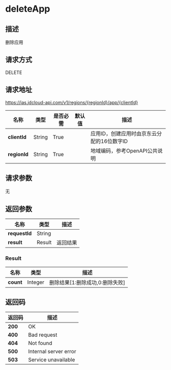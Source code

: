 # deleteApp


## 描述
删除应用

## 请求方式
DELETE

## 请求地址
https://ias.jdcloud-api.com/v1/regions/{regionId}/app/{clientId}

|名称|类型|是否必需|默认值|描述|
|---|---|---|---|---|
|**clientId**|String|True| |应用ID，创建应用时由京东云分配的16位数字ID|
|**regionId**|String|True| |地域编码，参考OpenAPI公共说明|

## 请求参数
无

## 返回参数
|名称|类型|描述|
|---|---|---|
|**requestId**|String| |
|**result**|Result|返回结果|

### Result
|名称|类型|描述|
|---|---|---|
|**count**|Integer|删除结果[1:删除成功,0:删除失败]|

## 返回码
|返回码|描述|
|---|---|
|**200**|OK|
|**400**|Bad request|
|**404**|Not found|
|**500**|Internal server error|
|**503**|Service unavailable|
